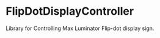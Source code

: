 FlipDotDisplayController
========================

Library for Controlling Max Luminator Flip-dot display sign.